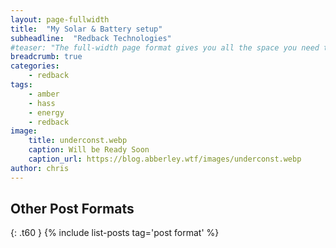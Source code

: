 ```yaml
---
layout: page-fullwidth
title:  "My Solar & Battery setup"
subheadline:  "Redback Technologies"
#teaser: "The full-width page format gives you all the space you need to show your content using the grid."
breadcrumb: true
categories:
    - redback
tags:
    - amber
    - hass
    - energy
    - redback
image:
    title: underconst.webp
    caption: Will be Ready Soon
    caption_url: https://blog.abberley.wtf/images/underconst.webp
author: chris
---
```



## Other Post Formats
{: .t60 }
{% include list-posts tag='post format' %}

